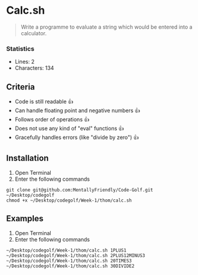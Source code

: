 # Calc.sh
> Write a programme to evaluate a string which would be entered into a calculator.

### Statistics
- Lines: 2
- Characters: 134

## Criteria
* Code is still readable 👍
* Can handle floating point and negative numbers 👍
* Follows order of operations 👍
* Does not use any kind of "eval" functions 👍
* Gracefully handles errors (like "divide by zero") 👍

## Installation
1. Open Terminal
2. Enter the following commands
```
git clone git@github.com:MentallyFriendly/Code-Golf.git ~/Desktop/codegolf
chmod +x ~/Desktop/codegolf/Week-1/thom/calc.sh
```

## Examples
1. Open Terminal
2. Enter the following commands
```
~/Desktop/codegolf/Week-1/thom/calc.sh 1PLUS1
~/Desktop/codegolf/Week-1/thom/calc.sh 2PLUS12MINUS3
~/Desktop/codegolf/Week-1/thom/calc.sh 20TIMES3
~/Desktop/codegolf/Week-1/thom/calc.sh 30DIVIDE2
```
